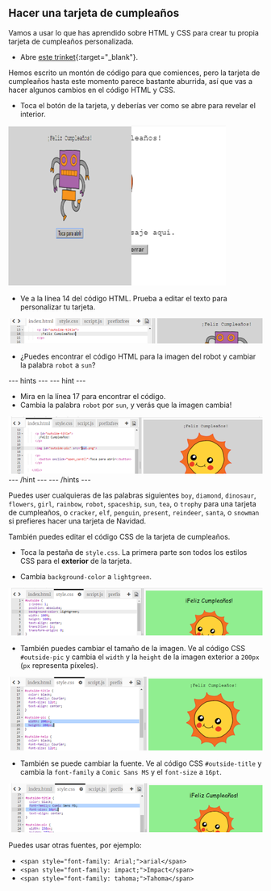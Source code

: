 ## Hacer una tarjeta de cumpleaños

Vamos a usar lo que has aprendido sobre HTML y CSS para crear tu propia tarjeta de cumpleaños personalizada.

+ Abre [este trinket](http://jumpto.cc/web-card){:target="_blank"}.

Hemos escrito un montón de código para que comiences, pero la tarjeta de cumpleaños hasta este momento parece bastante aburrida, así que vas a hacer algunos cambios en el código HTML y CSS.

+ Toca el botón de la tarjeta, y deberías ver como se abre para revelar el interior.

![captura de pantalla](images/birthday-click.png)

+ Ve a la línea 14 del código HTML. Prueba a editar el texto para personalizar tu tarjeta.

![captura de pantalla](images/birthday-card-html.png)

+ ¿Puedes encontrar el código HTML para la imagen del robot y cambiar la palabra `robot` a `sun`?

\--- hints \--- \--- hint \---

+ Mira en la línea 17 para encontrar el código.
+ Cambia la palabra `robot` por `sun`, y verás que la imagen cambia!

![captura de pantalla](images/birthday-card-sun.png) \--- /hint \--- \--- /hints \---

Puedes user cualquieras de las palabras siguientes `boy`, `diamond`, `dinosaur`, `flowers`, `girl`, `rainbow`, `robot`, `spaceship`, `sun`, `tea`, o `trophy` para una tarjeta de cumpleaños, o `cracker`, `elf`, `penguin`, `present`, `reindeer`, `santa`, o `snowman` si prefieres hacer una tarjeta de Navidad.

También puedes editar el código CSS de la tarjeta de cumpleaños.

+ Toca la pestaña de `style.css`. La primera parte son todos los estilos CSS para el **exterior** de la tarjeta.

+ Cambia `background-color` a `lightgreen`.

![captura de pantalla](images/birthday-card-outside.png)

+ También puedes cambiar el tamaño de la imagen. Ve al código CSS `#outside-pic` y cambia el `width` y la `height` de la imagen exterior a `200px` (`px` representa píxeles).

![captura de pantalla](images/birthday-card-size.png)

+ También se puede cambiar la fuente. Ve al código CSS `#outside-title` y cambia la `font-family` a `Comic Sans MS` y el `font-size` a `16pt`.

![captura de pantalla](images/birthday-card-font.png)

Puedes usar otras fuentes, por ejemplo:

+ `<span style="font-family: Arial;">arial</span>`
+ `<span style="font-family: impact;">Impact</span>`
+ `<span style="font-family: tahoma;">Tahoma</span>`